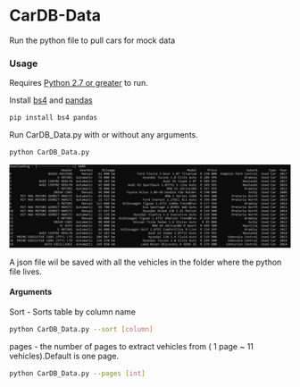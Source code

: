 # CarDB-Data

Run the python file to pull cars for mock data

### Usage

Requires [Python 2.7 or greater](https://www.python.org/) to run.

Install [bs4]() and [pandas]()
```sh
pip install bs4 pandas
```
Run CarDB_Data.py with or without any arguments.
```sh
python CarDB_Data.py
```
![Output](https://raw.githubusercontent.com/WrightKD/CarDB-Data/master/output.png)

A json file wil be saved with all the vehicles in the folder where the python file lives.

#### Arguments
Sort - Sorts table by column name

```sh
python CarDB_Data.py --sort [column]
```

pages - the number of pages to extract vehicles from ( 1 page ~ 11 vehicles).Default is one page.

```sh
python CarDB_Data.py --pages [int]
```



